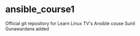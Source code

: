 # ansible_course1
Official git repository for Learn Linux TV's Ansible couse
Sunil Gunawardana added

